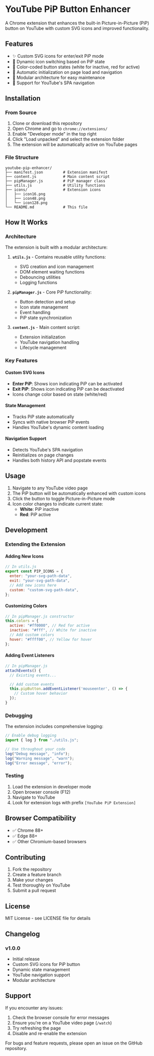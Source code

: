 # YouTube PiP Button Enhancer

A Chrome extension that enhances the built-in Picture-in-Picture (PiP) button on YouTube with custom SVG icons and improved functionality.

## Features

- ✨ Custom SVG icons for enter/exit PiP mode
- 🔄 Dynamic icon switching based on PiP state
- 🎨 Color-coded button states (white for inactive, red for active)
- 🚀 Automatic initialization on page load and navigation
- 🔧 Modular architecture for easy maintenance
- 📱 Support for YouTube's SPA navigation

## Installation

### From Source

1. Clone or download this repository
2. Open Chrome and go to `chrome://extensions/`
3. Enable "Developer mode" in the top right
4. Click "Load unpacked" and select the extension folder
5. The extension will be automatically active on YouTube pages

### File Structure

```
youtube-pip-enhancer/
├── manifest.json         # Extension manifest
├── content.js            # Main content script
├── pipManager.js         # PiP manager class
├── utils.js              # Utility functions
├── icons/                # Extension icons
│   ├── icon16.png
│   ├── icon48.png
│   └── icon128.png
└── README.md             # This file
```

## How It Works

### Architecture

The extension is built with a modular architecture:

1. **`utils.js`** - Contains reusable utility functions:

   - SVG creation and icon management
   - DOM element waiting functions
   - Debouncing utilities
   - Logging functions

2. **`pipManager.js`** - Core PiP functionality:

   - Button detection and setup
   - Icon state management
   - Event handling
   - PiP state synchronization

3. **`content.js`** - Main content script:
   - Extension initialization
   - YouTube navigation handling
   - Lifecycle management

### Key Features

#### Custom SVG Icons

- **Enter PiP**: Shows icon indicating PiP can be activated
- **Exit PiP**: Shows icon indicating PiP can be deactivated
- Icons change color based on state (white/red)

#### State Management

- Tracks PiP state automatically
- Syncs with native browser PiP events
- Handles YouTube's dynamic content loading

#### Navigation Support

- Detects YouTube's SPA navigation
- Reinitializes on page changes
- Handles both history API and popstate events

## Usage

1. Navigate to any YouTube video page
2. The PiP button will be automatically enhanced with custom icons
3. Click the button to toggle Picture-in-Picture mode
4. Icon color changes to indicate current state:
   - **White**: PiP inactive
   - **Red**: PiP active

## Development

### Extending the Extension

#### Adding New Icons

```javascript
// In utils.js
export const PIP_ICONS = {
  enter: "your-svg-path-data",
  exit: "your-svg-path-data",
  // Add new icons here
  custom: "custom-svg-path-data",
};
```

#### Customizing Colors

```javascript
// In pipManager.js constructor
this.colors = {
  active: "#ff0000", // Red for active
  inactive: "#fff", // White for inactive
  // Add custom colors
  hover: "#ffff00", // Yellow for hover
};
```

#### Adding Event Listeners

```javascript
// In pipManager.js
attachEvents() {
  // Existing events...

  // Add custom events
  this.pipButton.addEventListener('mouseenter', () => {
    // Custom hover behavior
  });
}
```

### Debugging

The extension includes comprehensive logging:

```javascript
// Enable debug logging
import { log } from "./utils.js";

// Use throughout your code
log("Debug message", "info");
log("Warning message", "warn");
log("Error message", "error");
```

### Testing

1. Load the extension in developer mode
2. Open browser console (F12)
3. Navigate to YouTube
4. Look for extension logs with prefix `[YouTube PiP Extension]`

## Browser Compatibility

- ✅ Chrome 88+
- ✅ Edge 88+
- ✅ Other Chromium-based browsers

## Contributing

1. Fork the repository
2. Create a feature branch
3. Make your changes
4. Test thoroughly on YouTube
5. Submit a pull request

## License

MIT License - see LICENSE file for details

## Changelog

### v1.0.0

- Initial release
- Custom SVG icons for PiP button
- Dynamic state management
- YouTube navigation support
- Modular architecture

## Support

If you encounter any issues:

1. Check the browser console for error messages
2. Ensure you're on a YouTube video page (`/watch`)
3. Try refreshing the page
4. Disable and re-enable the extension

For bugs and feature requests, please open an issue on the GitHub repository.

